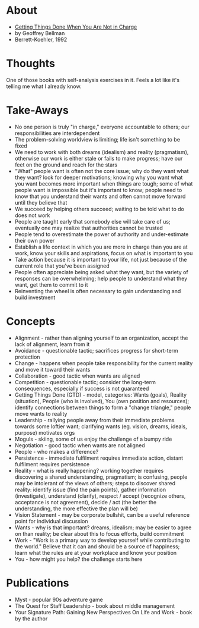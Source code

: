 
# About

* [Getting Things Done When You Are Not in Charge](https://www.penguinrandomhouse.com/books/574669/getting-things-done-when-you-are-not-in-charge-by-geoffrey-m-bellman/)
* by Geoffrey Bellman
* Berrett-Koehler, 1992

# Thoughts

One of those books with self-analysis exercises in it. Feels a lot like it's telling me what I already know.

# Take-Aways

* No one person is truly "in charge," everyone accountable to others; our responsibilities are interdependent
* The problem-solving worldview is limiting; life isn't something to be fixed
* We need to work with both dreams (idealism) and reality (pragmatism), otherwise our work is either stale or fails to make progress; have our feet on the ground and reach for the stars
* "What" people want is often not the core issue; why do they want what they want? look for deeper motivations; knowing why you want what you want becomes more important when things are tough; some of what people want is impossible but it's important to know; people need to know that you understand their wants and often cannot move forward until they believe that
* We succeed by helping others succeed; waiting to be told what to do does not work
* People are taught early that somebody else will take care of us; eventually one may realize that authorities cannot be trusted
* People tend to overestimate the power of authority and under-estimate their own power
* Establish a life context in which you are more in charge than you are at work, know your skills and aspirations, focus on what is important to you
* Take action because it is important to your life, not just because of the current role that you've been assigned
* People often appreciate being asked what they want, but the variety of responses can be overwhelming; help people to understand what they want, get them to commit to it
* Reinventing the wheel is often necessary to gain understanding and build investment

# Concepts

* Alignment - rather than aligning yourself to an organization, accept the lack of alignment, learn from it
* Avoidance - questionable tactic; sacrifices progress for short-term protection
* Change - happens when people take responsibility for the current reality and move it toward their wants
* Collaboration - good tactic when wants are aligned
* Competition - questionable tactic; consider the long-term consequences, especially if success is not guaranteed
* Getting Things Done (GTD) - model, categories: Wants (goals), Reality (situation), People (who is involved), You (own position and resources); identify connections between things to form a "change triangle," people move wants to reality
* Leadership - rallying people away from their immediate problems towards some loftier want; clarifying wants (eg. vision, dreams, ideals, purpose) motivates orgs
* Moguls - skiing, some of us enjoy the challenge of a bumpy ride
* Negotiation - good tactic when wants are not aligned
* People - who makes a difference?
* Persistence - immediate fulfilment requires immediate action, distant fulfilment requires persistence
* Reality - what is really happening? working together requires discovering a shared understanding, pragmatism; is confusing, people may be intolerant of the views of others; steps to discover shared reality: identify issue (find the pain points), gather information (investigate), understand (clarify), respect / accept (recognize others, acceptance is not agreement), decide / act (the better the understanding, the more effective the plan will be)
* Vision Statement - may be corporate bullshit, can be a useful reference point for individual discussion
* Wants - why is that important? dreams, idealism; may be easier to agree on than reality; be clear about this to focus efforts, build commitment
* Work - "Work is a primary way to develop yourself while contributing to the world." Believe that it can and should be a source of happiness; learn what the rules are at your workplace and know your position
* You - how might you help? the challenge starts here

# Publications

* Myst - popular 90s adventure game
* The Quest for Staff Leadership - book about middle management
* Your Signature Path: Gaining New Perspectives On Life and Work - book by the author
